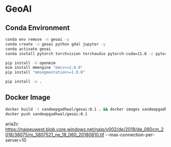 # GeoAI

## Conda Environment
```bash
conda env remove -n geoai -y
conda create -n geoai python gdal jupyter -y
conda activate geoai
conda install pytorch torchvision torchaudio pytorch-cuda=11.8 -c pytorch -c nvidia -y

pip install -U openmim
mim install mmengine "mmcv>=2.0.0"
pip install "mmsegmentation>=1.0.0"

pip install -e .
```

## Docker Image
```bash
docker build -t sandeepgadhwal/geoai:0.1 . && docker images sandeepgadhwal/geoai:0.1
docker push sandeepgadhwal/geoai:0.1
```

aria2c https://naipeuwest.blob.core.windows.net/naip/v002/de/2018/de_060cm_2018/38075/m_3807521_ne_18_060_20180810.tif --max-connection-per-server=10